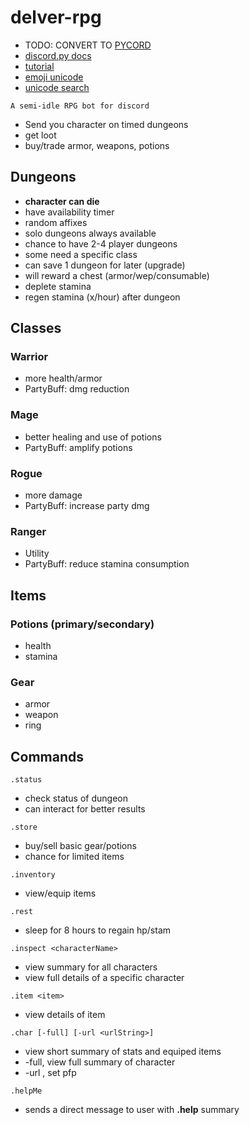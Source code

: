 # __delver-rpg__
- TODO: CONVERT TO [PYCORD](https://github.com/Pycord-Development/pycord)
- [discord.py docs](https://discordpy.readthedocs.io/en/stable/api.html)
- [tutorial](https://tutorial.vcokltfre.dev)
- [emoji unicode](https://www.fileformat.info/info/unicode/char/search.htm)
- [unicode search](https://unicode-table.com)

`A semi-idle RPG bot for discord`
- Send you character on timed dungeons
- get loot
- buy/trade armor, weapons, potions

## __Dungeons__
- __character can die__
- have availability timer
- random affixes
- solo dungeons always available
- chance to have 2-4 player dungeons
- some need a specific class
- can save 1 dungeon for later (upgrade)
- will reward a chest (armor/wep/consumable)
- deplete stamina
- regen stamina (x/hour) after dungeon 

## __Classes__
### Warrior
-  more health/armor
- PartyBuff: dmg reduction

### Mage
- better healing and use of potions
- PartyBuff: amplify potions

### Rogue
- more damage
- PartyBuff: increase party dmg

### Ranger
- Utility
- PartyBuff: reduce stamina consumption

## __Items__
### Potions (primary/secondary)
- health
- stamina

### Gear
- armor
- weapon
- ring

## __Commands__
```.status```
- check status of dungeon
- can interact for better results

```.store```
- buy/sell basic gear/potions
- chance for limited items

```.inventory```
- view/equip items

```.rest```
- sleep for 8 hours to regain hp/stam

```.inspect <characterName>```
- view summary for all characters
- view full details of a specific character

```.item <item>```
- view details of item

```.char [-full] [-url <urlString>]```
- view short summary of stats and equiped items
- -full, view full summary of character
- -url <urlString>, set pfp 

```.helpMe```
- sends a direct message to user with **.help** summary